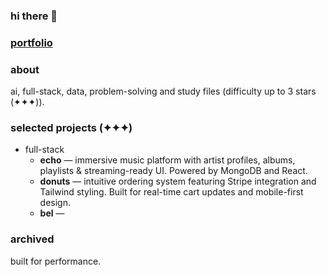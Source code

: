 ### hi there 👋

### [portfolio](https://efdourado.github.io/efdourado)

### about
ai, full-stack, data, problem-solving and study files (difficulty up to 3 stars (✦✦✦)).

### selected projects (✦✦✦)
- full-stack
    - **echo** — immersive music platform with artist profiles, albums, playlists & streaming-ready UI. Powered by MongoDB and React.
    - **donuts** — intuitive ordering system featuring Stripe integration and Tailwind styling. Built for real-time cart updates and mobile-first design.
    - **bel** —

### archived

built for performance.